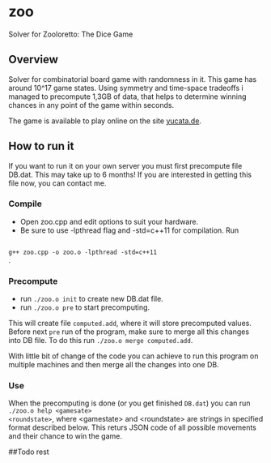 # zoo
Solver for Zooloretto: The Dice Game

## Overview
Solver for combinatorial board game with randomness in it. This game has around 10^17 game states. Using symmetry and time-space tradeoffs i managed to precompute 1,3GB of data, that helps to determine winning chances in any point of the game within seconds.

The game is available to play online on the site [yucata.de](http://www.yucata.de).

## How to run it
If you want to run it on your own server you must first precompute file DB.dat. This may take up to 6 months! If you are interested in getting this file now, you can contact me.

### Compile
* Open zoo.cpp and edit options to suit your hardware. 
* Be sure to use -lpthread flag and -std=c++11 for compilation.
Run
<code>
g++ zoo.cpp -o zoo.o -lpthread -std=c++11
</code>.

### Precompute
* run <code>./zoo.o init</code> to create new DB.dat file.
* run <code>./zoo.o pre</code> to start precomputing.

This will create file <code>computed.add</code>, where it will store precomputed values. Before next <code>pre</code> run of the program, make sure to merge all this changes into DB file. To do this run <code>./zoo.o merge computed.add</code>.

With little bit of change of the code you can achieve to run this program on multiple machines and then merge all the changes into one DB.

### Use
When the precomputing is done (or you get finished <code>DB.dat</code>) you can run <code>./zoo.o help &lt;gamesate&gt; &lt;roundstate&gt;</code>, where &lt;gamestate&gt; and &lt;roundstate&gt; are strings in specified format described below. This returs JSON code of all possible movements and their chance to win the game.

##Todo rest
